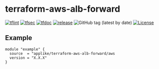 # terraform-aws-alb-forward

[![tflint](https://github.com/applike/terraform-aws-alb-forward/workflows/tflint/badge.svg?branch=master&event=push)](https://github.com/applike/terraform-aws-alb-forward/actions?query=workflow%3Atflint+event%3Apush+branch%3Amaster)
[![tfsec](https://github.com/applike/terraform-aws-alb-forward/workflows/tfsec/badge.svg?branch=master&event=push)](https://github.com/applike/terraform-aws-alb-forward/actions?query=workflow%3Atfsec+event%3Apush+branch%3Amaster)
[![tfdoc](https://github.com/applike/terraform-aws-alb-forward/workflows/tfdoc/badge.svg?branch=master&event=push)](https://github.com/applike/terraform-aws-alb-forward/actions?query=workflow%3Atfdoc+event%3Apush+branch%3Amaster)
[![release](https://github.com/applike/terraform-aws-alb-forward/workflows/release/badge.svg?branch=master&event=push)](https://github.com/applike/terraform-aws-alb-forward/actions?query=workflow%3Arelease+event%3Apush+branch%3Amaster)
![GitHub tag (latest by date)](https://img.shields.io/github/v/tag/applike/terraform-aws-alb-forward)
[![License](https://img.shields.io/github/license/applike/terraform-aws-alb-forward)](https://github.com/applike/terraform-aws-alb-forward/blob/master/LICENSE)

## Example
```hcl
module "example" {
  source  = "applike/terraform-aws-alb-forward/aws
  version = "X.X.X"
}
```
<!--- BEGIN_TF_DOCS --->
<!--- END_TF_DOCS --->
